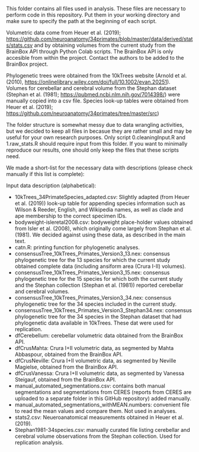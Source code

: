 This folder contains all files used in analysis.
These files are necessary to perform code in this repository. 
Put them in your working directory and make sure to specify the path at the beginning of each script.

Volumetric data come from Heuer et al. (2019); https://github.com/neuroanatomy/34primates/blob/master/data/derived/stats/stats.csv and by obtaining volumes from the current study from the BrainBox API through Python Colab scripts. 
The BrainBox API is only accesible from within the project. 
Contact the authors to be added to the BrainBox project.

Phylogenetic trees were obtained from the 10kTrees website (Arnold et al. (2010), https://onlinelibrary.wiley.com/doi/full/10.1002/evan.20251). 
Volumes for cerebellar and cerebral volume from the Stephan dataset (Stephan et al. (1981); https://pubmed.ncbi.nlm.nih.gov/7014398/) were manually copied into a csv file. 
Species look-up tables were obtained from Heuer et al. (2019); https://github.com/neuroanatomy/34primates/tree/master/src)

The folder structure is somewhat messy due to data wrangling activities, but we decided to keep all files in becasue they are rather small and may be useful for your own research purposes.
Only script 0.cleaningInput.R and 1.raw_stats.R should require input from this folder.
If you want to minimally reproduce our results, one should only keep the files that these scripts need.

We made a short-list for the necessary data with descriptions (please check manually if this list is complete):

Input data description (alphabetical):

- 10kTrees_34PrimateSpecies_adapted.csv: Slightly adapted (from Heuer et al. (2019)) look-up table for appending species information such as Wilson & Reeder, English, and Wikipedia names, as well as clade and ape membership to the correct specimen IDs.
- bodyweight-isleretal2008.csv: bodyweight place-holder values obtained from Isler et al. (2008), which originally come largely from Stephan et al. (1981). We decided against using these data, as described in the main text.
- catn.R: printing function for phylogenetic analyses.
- consensusTree_10kTrees_Primates_Version3_13.nex: consensus phylogenetic tree for the 13 species for which the current study obtained complete data (including ansiform area (Crura I-II) volumes).
- consensusTree_10kTrees_Primates_Version3_15.nex: consensus phylogenetic tree for the 15 species for which both the current study and the Stephan collection (Stephan et al. (1981)) reported cerebellar and cerebral volumes.
- consensusTree_10kTrees_Primates_Version3_34.nex: consensus phylogenetic tree for the 34 species included in the current study.
- consensusTree_10kTrees_Primates_Version3_Stephan34.nex: consensus phylogenetic tree for the 34 species in the Stephan dataset that had phylogenetic data available in 10kTrees. These dat were used for replication.
- dfCerebellum: cerebellar volumetric data obtained from the BrainBox API.
- dfCrusMahta: Crura I+II volumetric data, as segmented by Mahta Abbaspour, obtained from the BrainBox API.
- dfCrusNeville: Crura I+II volumetric data, as segmented by Neville Magielse, obtained from the BrainBox API.
- dfCrusVanessa: Crura I+II volumetric data, as segmented by Vanessa Steigauf, obtained from the BrainBox API.
- manual_automated_segmentations.csv: contains both manual segmentations and segmentations from CERES (reports from CERES are uploaded to a separate folder in this GitHub repository) added manually.
- manual_automated_segmentations_withMEAN.numbers: convenient file to read the mean values and compare them. Not used in analyses.
- stats2.csv: Neueroanatomical measurements obtained in Heuer et al. (2019).
- Stephan1981-34species.csv: manually curated file listing cerebellar and cerebral volume observations from the Stephan collection. Used for replication analysis.

